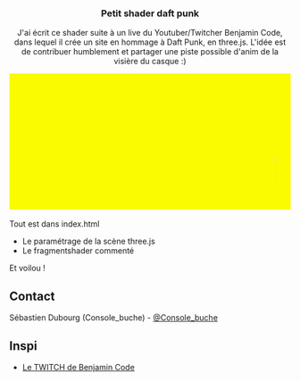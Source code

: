   <h3 align="center">Petit shader daft punk</h3>

  <p align="center">
   J'ai écrit ce shader suite à un live du Youtuber/Twitcher Benjamin Code, dans lequel il crée un site en hommage à Daft Punk, en three.js. 
   L'idée est de contribuer humblement et partager une piste possible d'anim de la visière du casque :)
  </p>
</p>
<p align="center">
  <img src="https://github.com/Console-buche/daft_punk_shader/blob/main/demo_daft_punk.gif?raw=true" alt="Le gid daft punk" />
</p>

Tout est dans index.html 
<ul>
<li>Le paramétrage de la scène three.js</li>
<li>Le fragmentshader commenté</li>
</ul>

Et voilou !


<!-- CONTACT -->

## Contact

Sébastien Dubourg (Console_buche) - [@Console_buche](https://twitter.com/Console_buche)

<!-- Inspi -->

## Inspi

- [Le TWITCH de Benjamin Code](https://www.twitch.tv/benjamincode)
